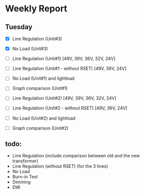 # Weekly Report

## Tuesday
- [x] Line Regulation (Unit#3)
- [x] No Load (Unit#3)


- [ ] Line Regulation (Unit#1) [49V, 39V, 36V, 32V, 24V]
- [ ] Line Regulation (Unit#1 - without RSET) [49V, 36V, 24V]
- [ ] No Load (Unit#1) and lightload
- [ ] Graph comparison (Unit#1)


- [ ] Line Regulation (Unit#2) [49V, 39V, 36V, 32V, 24V]
- [ ] Line Regulation (Unit#2 - without RSET) [49V, 36V, 24V]
- [ ] No Load (Unit#2) and lightload
- [ ] Graph comparison (Unit#2)






## todo:
- Line Regulation (include comparison between old and the new transformer)
- Line Regulation (without RSET) (for the 3 lines)
- No Load
- Burn-in Test
- Dimming
- EMI